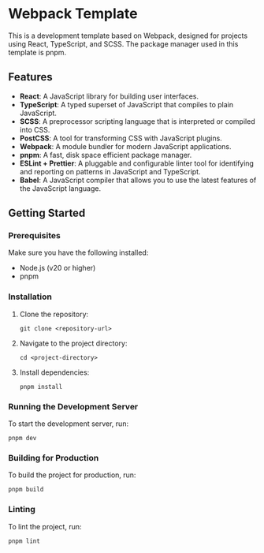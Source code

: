 # Webpack Template

This is a development template based on Webpack, designed for projects using React, TypeScript, and SCSS. The package manager used in this template is pnpm.

## Features

- **React**: A JavaScript library for building user interfaces.
- **TypeScript**: A typed superset of JavaScript that compiles to plain JavaScript.
- **SCSS**: A preprocessor scripting language that is interpreted or compiled into CSS.
- **PostCSS**: A tool for transforming CSS with JavaScript plugins.
- **Webpack**: A module bundler for modern JavaScript applications.
- **pnpm**: A fast, disk space efficient package manager.
- **ESLint + Prettier**: A pluggable and configurable linter tool for identifying and reporting on patterns in JavaScript and TypeScript.
- **Babel**: A JavaScript compiler that allows you to use the latest features of the JavaScript language.

## Getting Started

### Prerequisites

Make sure you have the following installed:

- Node.js (v20 or higher)
- pnpm

### Installation

1. Clone the repository:

    ```shell
    git clone <repository-url>
    ```

2. Navigate to the project directory:

    ```shell
    cd <project-directory>
    ```

3. Install dependencies:

    ```shell
    pnpm install
    ```

### Running the Development Server

To start the development server, run:

```shell
pnpm dev
```
### Building for Production

To build the project for production, run:

```shell
pnpm build
```

### Linting

To lint the project, run:

```shell
pnpm lint
```
